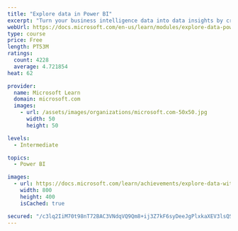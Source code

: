 ```yaml
---
title: "Explore data in Power BI"
excerpt: "Turn your business intelligence data into data insights by creating and configuring Power BI dashboards."
webUrl: https://docs.microsoft.com/en-us/learn/modules/explore-data-power-bi/
type: course
price: Free
length: PT53M
ratings:
  count: 4228
  average: 4.721854
heat: 62

provider:
  name: Microsoft Learn
  domain: microsoft.com
  images:
    - url: /assets/images/organizations/microsoft.com-50x50.jpg
      width: 50
      height: 50

levels:
  - Intermediate

topics:
  - Power BI

images:
  - url: https://docs.microsoft.com/learn/achievements/explore-data-with-power-bi-desktop-social.png
    width: 800
    height: 400
    isCached: true

secured: "/c3lq2IiM70t98nT72BAC3VNdqVQ9Qm8+ij3Z7kF6syDeeJgPlxkaXEV3lsQSlwhaxAczljosVPPqSjDu8Ro/6NEc0hhQXkmHRctnN7B4Msd30dVcs2yWDEwRru3g3mccwzFMhYZXezerKmOFElUGytfq4x5pMVn+uSJrsfdDspmCEst0QXOGopbCi02YnMxCroymfwK7YwqUD99gfDV7SGILJYqHoGQmovMOscyTFOqNqnI0IM+y6Gl2yMS3SGs8C5dl4tNG1xZO9/s7xRq699Y3Cvpg/njXJYjz9t+fMzkLtuyT2l+iyIQbTQO4gvVM11ZTqKd3S9GGEadrtJq4DBSMmtP9CT7XwWI8C+Mm3z4BOSoKZZ3X1Df+86ddYsTfK6w5Vue2h+DRbuC+wVzKTyUUuDRUFJTV0xBmUumwhM=;PZZhTakEpVPcUsQadJZqfQ=="
---
```


